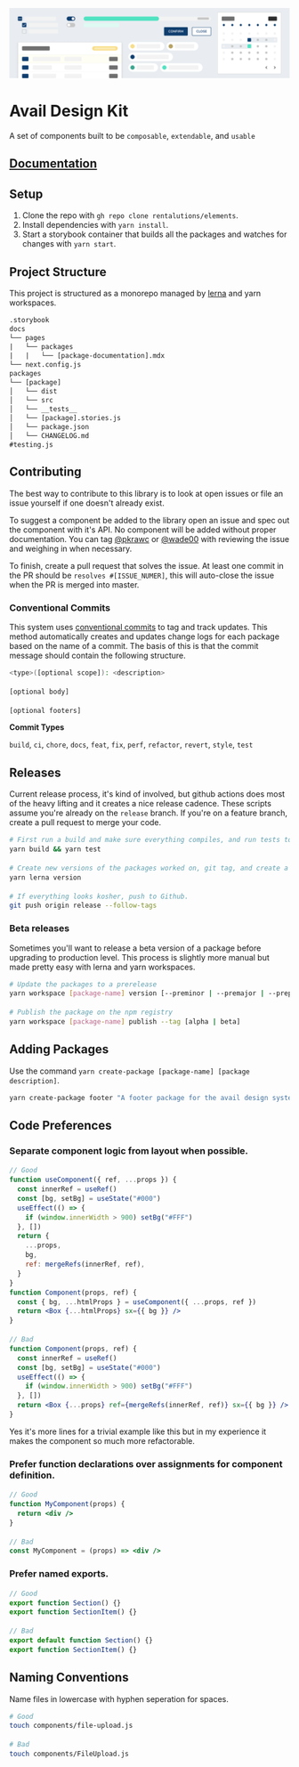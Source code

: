 ![Avail Design Kit](./docs/public/design-kit-cover.png)

# Avail Design Kit

A set of components built to be `composable`, `extendable`, and `usable`

## [Documentation](https://design.avail.co)

## Setup

1. Clone the repo with `gh repo clone rentalutions/elements`.
2. Install dependencies with `yarn install`.
3. Start a storybook container that builds all the packages and watches for changes with `yarn start`.

## Project Structure

This project is structured as a monorepo managed by [lerna](https://github.com/lerna/lerna) and yarn workspaces.

```
.storybook
docs
└── pages
|   └── packages
|   |   └── [package-documentation].mdx
└── next.config.js
packages
└── [package]
│   └── dist
│   └── src
│   └── __tests__
│   └── [package].stories.js
│   └── package.json
│   └── CHANGELOG.md
#testing.js
```

## Contributing

The best way to contribute to this library is to look at open issues or file an issue yourself if one doesn't already exist.

To suggest a component be added to the library open an issue and spec out the component with it's API. No component will be added without proper documentation. You can tag [@pkrawc](https://github.com/pkrawc) or [@wade00](https://github.com/wade00) with reviewing the issue and weighing in when necessary.

To finish, create a pull request that solves the issue. At least one commit in the PR should be `resolves #[ISSUE_NUMER]`, this will auto-close the issue when the PR is merged into master.

### Conventional Commits

This system uses [conventional commits](https://www.conventionalcommits.org/en/v1.0.0/) to tag and track updates. This method automatically creates and updates change logs for each package based on the name of a commit. The basis of this is that the commit message should contain the following structure.

```bash
<type>([optional scope]): <description>

[optional body]

[optional footers]
```

**Commit Types**

`build`, `ci`, `chore`, `docs`, `feat`, `fix`, `perf`, `refactor`, `revert`, `style`, `test`

## Releases

Current release process, it's kind of involved, but github actions does most of the heavy lifting and it creates a nice release cadence. These scripts assume you're already on the `release` branch. If you're on a feature branch, create a pull request to merge your code.

```bash
# First run a build and make sure everything compiles, and run tests to make sure all are passing
yarn build && yarn test

# Create new versions of the packages worked on, git tag, and create a CHANGELOG for those package.
yarn lerna version

# If everything looks kosher, push to Github.
git push origin release --follow-tags
```

### Beta releases

Sometimes you'll want to release a beta version of a package before upgrading to production level. This process is slightly more manual but made pretty easy with lerna and yarn workspaces.

```bash
# Update the packages to a prerelease
yarn workspace [package-name] version [--preminor | --premajor | --prepatch]

# Publish the package on the npm registry
yarn workspace [package-name] publish --tag [alpha | beta]
```

## Adding Packages

Use the command `yarn create-package [package-name] [package description]`.

```bash
yarn create-package footer "A footer package for the avail design system"
```

## Code Preferences

### Separate component logic from layout when possible.

```jsx
// Good
function useComponent({ ref, ...props }) {
  const innerRef = useRef()
  const [bg, setBg] = useState("#000")
  useEffect(() => {
    if (window.innerWidth > 900) setBg("#FFF")
  }, [])
  return {
    ...props,
    bg,
    ref: mergeRefs(innerRef, ref),
  }
}
function Component(props, ref) {
  const { bg, ...htmlProps } = useComponent({ ...props, ref })
  return <Box {...htmlProps} sx={{ bg }} />
}

// Bad
function Component(props, ref) {
  const innerRef = useRef()
  const [bg, setBg] = useState("#000")
  useEffect(() => {
    if (window.innerWidth > 900) setBg("#FFF")
  }, [])
  return <Box {...props} ref={mergeRefs(innerRef, ref)} sx={{ bg }} />
}
```

Yes it's more lines for a trivial example like this but in my experience it makes the component so much more refactorable.

### Prefer function declarations over assignments for component definition.

```jsx
// Good
function MyComponent(props) {
  return <div />
}

// Bad
const MyComponent = (props) => <div />
```

### Prefer named exports.

```js
// Good
export function Section() {}
export function SectionItem() {}

// Bad
export default function Section() {}
export function SectionItem() {}
```

## Naming Conventions

Name files in lowercase with hyphen seperation for spaces.

```zsh
# Good
touch components/file-upload.js

# Bad
touch components/FileUpload.js
```
